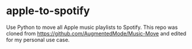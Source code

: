 # apple-to-spotify
Use Python to move all Apple music playlists to Spotify. This repo was cloned from https://github.com/AugmentedMode/Music-Move and edited for my personal use case.
